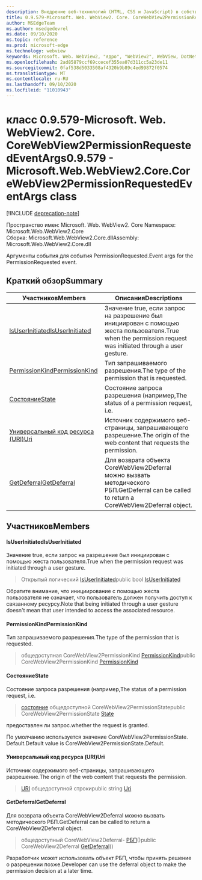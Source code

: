 ```yaml
---
description: Внедрение веб-технологий (HTML, CSS и JavaScript) в собственные приложения с помощью элемента управления Microsoft Edge WebView2
title: 0.9.579-Microsoft. Web. WebView2. Core. CoreWebView2PermissionRequestedEventArgs
author: MSEdgeTeam
ms.author: msedgedevrel
ms.date: 09/10/2020
ms.topic: reference
ms.prod: microsoft-edge
ms.technology: webview
keywords: Microsoft. Web. WebView2, "ядро", "WebView2", WebView, DotNet, WPF, WinForms, App, EDGE, CoreWebView2, CoreWebView2Controller, браузерный элемент управления, EDGE HTML, Microsoft. Web. WebView2
ms.openlocfilehash: 2ad85879ccf69ccecef355ea07d311cc5a23de11
ms.sourcegitcommit: 0faf538d5033508af4320b9b89c4ed99872f0574
ms.translationtype: MT
ms.contentlocale: ru-RU
ms.lasthandoff: 09/10/2020
ms.locfileid: "11010943"
---
```

# <span data-ttu-id="338e3-104">класс 0.9.579-Microsoft. Web. WebView2. Core. CoreWebView2PermissionRequestedEventArgs</span><span class="sxs-lookup"><span data-stu-id="338e3-104">0.9.579 - Microsoft.Web.WebView2.Core.CoreWebView2PermissionRequestedEventArgs class</span></span> 

[!INCLUDE [deprecation-note](../../includes/deprecation-note.md)]

<span data-ttu-id="338e3-105">Пространство имен: Microsoft. Web. WebView2. Core </span><span class="sxs-lookup"><span data-stu-id="338e3-105">Namespace: Microsoft.Web.WebView2.Core</span></span>\
<span data-ttu-id="338e3-106">Сборка: Microsoft.Web.WebView2.Core.dll</span><span class="sxs-lookup"><span data-stu-id="338e3-106">Assembly: Microsoft.Web.WebView2.Core.dll</span></span>

<span data-ttu-id="338e3-107">Аргументы события для события PermissionRequested.</span><span class="sxs-lookup"><span data-stu-id="338e3-107">Event args for the PermissionRequested event.</span></span>

## <span data-ttu-id="338e3-108">Краткий обзор</span><span class="sxs-lookup"><span data-stu-id="338e3-108">Summary</span></span>

 <span data-ttu-id="338e3-109">Участников</span><span class="sxs-lookup"><span data-stu-id="338e3-109">Members</span></span>                        | <span data-ttu-id="338e3-110">Описания</span><span class="sxs-lookup"><span data-stu-id="338e3-110">Descriptions</span></span>
--------------------------------|---------------------------------------------
[<span data-ttu-id="338e3-111">IsUserInitiated</span><span class="sxs-lookup"><span data-stu-id="338e3-111">IsUserInitiated</span></span>](#isuserinitiated) | <span data-ttu-id="338e3-112">Значение true, если запрос на разрешение был инициирован с помощью жеста пользователя.</span><span class="sxs-lookup"><span data-stu-id="338e3-112">True when the permission request was initiated through a user gesture.</span></span>
[<span data-ttu-id="338e3-113">PermissionKind</span><span class="sxs-lookup"><span data-stu-id="338e3-113">PermissionKind</span></span>](#permissionkind) | <span data-ttu-id="338e3-114">Тип запрашиваемого разрешения.</span><span class="sxs-lookup"><span data-stu-id="338e3-114">The type of the permission that is requested.</span></span>
[<span data-ttu-id="338e3-115">Состояние</span><span class="sxs-lookup"><span data-stu-id="338e3-115">State</span></span>](#state) | <span data-ttu-id="338e3-116">Состояние запроса разрешения (например,</span><span class="sxs-lookup"><span data-stu-id="338e3-116">The status of a permission request, i.e.</span></span>
[<span data-ttu-id="338e3-117">Универсальный код ресурса (URI)</span><span class="sxs-lookup"><span data-stu-id="338e3-117">Uri</span></span>](#uri) | <span data-ttu-id="338e3-118">Источник содержимого веб-страницы, запрашивающего разрешение.</span><span class="sxs-lookup"><span data-stu-id="338e3-118">The origin of the web content that requests the permission.</span></span>
[<span data-ttu-id="338e3-119">GetDeferral</span><span class="sxs-lookup"><span data-stu-id="338e3-119">GetDeferral</span></span>](#getdeferral) | <span data-ttu-id="338e3-120">Для возврата объекта CoreWebView2Deferral можно вызвать методического РБП.</span><span class="sxs-lookup"><span data-stu-id="338e3-120">GetDeferral can be called to return a CoreWebView2Deferral object.</span></span>

## <span data-ttu-id="338e3-121">Участников</span><span class="sxs-lookup"><span data-stu-id="338e3-121">Members</span></span>

#### <span data-ttu-id="338e3-122">IsUserInitiated</span><span class="sxs-lookup"><span data-stu-id="338e3-122">IsUserInitiated</span></span> 

<span data-ttu-id="338e3-123">Значение true, если запрос на разрешение был инициирован с помощью жеста пользователя.</span><span class="sxs-lookup"><span data-stu-id="338e3-123">True when the permission request was initiated through a user gesture.</span></span>

> <span data-ttu-id="338e3-124">Открытый логический [IsUserInitiated](#isuserinitiated)</span><span class="sxs-lookup"><span data-stu-id="338e3-124">public bool [IsUserInitiated](#isuserinitiated)</span></span>

<span data-ttu-id="338e3-125">Обратите внимание, что инициирование с помощью жеста пользователя не означает, что пользователь должен получить доступ к связанному ресурсу.</span><span class="sxs-lookup"><span data-stu-id="338e3-125">Note that being initiated through a user gesture doesn't mean that user intended to access the associated resource.</span></span>

#### <span data-ttu-id="338e3-126">PermissionKind</span><span class="sxs-lookup"><span data-stu-id="338e3-126">PermissionKind</span></span> 

<span data-ttu-id="338e3-127">Тип запрашиваемого разрешения.</span><span class="sxs-lookup"><span data-stu-id="338e3-127">The type of the permission that is requested.</span></span>

> <span data-ttu-id="338e3-128">общедоступная CoreWebView2PermissionKind [PermissionKind](#permissionkind)</span><span class="sxs-lookup"><span data-stu-id="338e3-128">public CoreWebView2PermissionKind [PermissionKind](#permissionkind)</span></span>

#### <span data-ttu-id="338e3-129">Состояние</span><span class="sxs-lookup"><span data-stu-id="338e3-129">State</span></span> 

<span data-ttu-id="338e3-130">Состояние запроса разрешения (например,</span><span class="sxs-lookup"><span data-stu-id="338e3-130">The status of a permission request, i.e.</span></span>

> <span data-ttu-id="338e3-131">[состояние](#state) общедоступной CoreWebView2PermissionState</span><span class="sxs-lookup"><span data-stu-id="338e3-131">public CoreWebView2PermissionState [State](#state)</span></span>

<span data-ttu-id="338e3-132">предоставлен ли запрос.</span><span class="sxs-lookup"><span data-stu-id="338e3-132">whether the request is granted.</span></span>

<span data-ttu-id="338e3-133">По умолчанию используется значение CoreWebView2PermissionState. Default.</span><span class="sxs-lookup"><span data-stu-id="338e3-133">Default value is CoreWebView2PermissionState.Default.</span></span>

#### <span data-ttu-id="338e3-134">Универсальный код ресурса (URI)</span><span class="sxs-lookup"><span data-stu-id="338e3-134">Uri</span></span> 

<span data-ttu-id="338e3-135">Источник содержимого веб-страницы, запрашивающего разрешение.</span><span class="sxs-lookup"><span data-stu-id="338e3-135">The origin of the web content that requests the permission.</span></span>

> <span data-ttu-id="338e3-136">[URI](#uri) общедоступной строки</span><span class="sxs-lookup"><span data-stu-id="338e3-136">public string [Uri](#uri)</span></span>

#### <span data-ttu-id="338e3-137">GetDeferral</span><span class="sxs-lookup"><span data-stu-id="338e3-137">GetDeferral</span></span> 

<span data-ttu-id="338e3-138">Для возврата объекта CoreWebView2Deferral можно вызвать методического РБП.</span><span class="sxs-lookup"><span data-stu-id="338e3-138">GetDeferral can be called to return a CoreWebView2Deferral object.</span></span>

> <span data-ttu-id="338e3-139">общедоступный CoreWebView2Deferral- [РБП](#getdeferral)()</span><span class="sxs-lookup"><span data-stu-id="338e3-139">public CoreWebView2Deferral [GetDeferral](#getdeferral)()</span></span>

<span data-ttu-id="338e3-140">Разработчик может использовать объект РБП, чтобы принять решение о разрешении позже.</span><span class="sxs-lookup"><span data-stu-id="338e3-140">Developer can use the deferral object to make the permission decision at a later time.</span></span>

